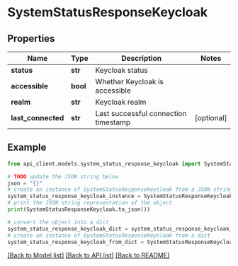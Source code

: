 # SystemStatusResponseKeycloak


## Properties

Name | Type | Description | Notes
------------ | ------------- | ------------- | -------------
**status** | **str** | Keycloak status | 
**accessible** | **bool** | Whether Keycloak is accessible | 
**realm** | **str** | Keycloak realm | 
**last_connected** | **str** | Last successful connection timestamp | [optional] 

## Example

```python
from api_client.models.system_status_response_keycloak import SystemStatusResponseKeycloak

# TODO update the JSON string below
json = "{}"
# create an instance of SystemStatusResponseKeycloak from a JSON string
system_status_response_keycloak_instance = SystemStatusResponseKeycloak.from_json(json)
# print the JSON string representation of the object
print(SystemStatusResponseKeycloak.to_json())

# convert the object into a dict
system_status_response_keycloak_dict = system_status_response_keycloak_instance.to_dict()
# create an instance of SystemStatusResponseKeycloak from a dict
system_status_response_keycloak_from_dict = SystemStatusResponseKeycloak.from_dict(system_status_response_keycloak_dict)
```
[[Back to Model list]](../README.md#documentation-for-models) [[Back to API list]](../README.md#documentation-for-api-endpoints) [[Back to README]](../README.md)


